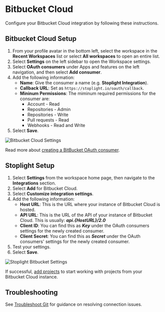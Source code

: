 # Bitbucket Cloud

Configure your Bitbucket Cloud integration by following these instructions.

## Bitbucket Cloud Setup

1. From your profile avatar in the bottom left, select the workspace in the **Recent Workspaces** list or select **All workspaces** to open an entire list.
2. Select **Settings** on the left sidebar to open the Workspace settings.
3. Select **OAuth consumers** under Apps and features on the left navigation, and then select **Add consumer**.
4. Add the following information:
    * **Name**: Give the consumer a name (e.g. **Stoplight Integration**).
    * **Callback URL**: Set as `https://stoplight.io/oauth/callback`.
    * **Mininum Permissions**: The miminum required  permissions for the consumer are:
       * Account - Read
       * Repositories - Admin
       * Repositories - Write
       * Pull requests - Read
       * Webhooks - Read and Write
5. Select **Save**.

![Bitbucket Cloud Settings](https://stoplight.io/api/v1/projects/cHJqOjI/images/xsUjXg0wGno)

Read more about [creating a BitBucket OAuth consumer](https://support.atlassian.com/bitbucket-cloud/docs/integrate-another-application-through-oauth/).

## Stoplight Setup

1. Select **Settings** from the workspace home page, then navigate to the **Integrations** section.
2. Select **Add** for Bitbucket Cloud.
3. Select **Customize integration settings**.
4. Add the following information:
   - **Host URL**: This is the URL where your instance of Bitbucket Cloud is hosted.
   - **API URL**: This is the URL of the API of your instance of Bitbucket Cloud. This is usually: ***api.{HostURL}/2.0***
   - **Client ID**: You can find this as ***Key*** under the OAuth consumers settings for the newly created consumer.
   - **Client Secret**: You can find this as ***Secret*** under the OAuth consumers' settings for the newly created consumer.
5. Test your settings.
6. Select **Save**.

![Stoplight Bitbucket Settings](https://stoplight.io/api/v1/projects/cHJqOjI/images/lGClizewDuI)


If successful, [add projects](../b.adding-projects.md) to start working with projects from your Bitbucket Cloud instance.

## Troubleshooting

See [Troubleshoot Git](f-troubleshoot-git.md) for guidance on resolving connection issues.